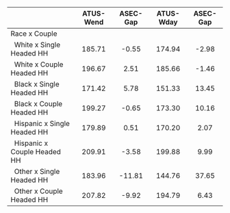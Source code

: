 
|                      |    ATUS-Wend |     ASEC-Gap |    ATUS-Wday |     ASEC-Gap |
| -------------------- | :----------: | :----------: | :----------: | :----------: |
| Race x Couple        |              |              |              |              |
| &nbsp;&nbsp;White x Single Headed HH |       185.71 |        -0.55 |       174.94 |        -2.98 |
| &nbsp;&nbsp;White x Couple Headed HH |       196.67 |         2.51 |       185.66 |        -1.46 |
| &nbsp;&nbsp;Black x Single Headed HH |       171.42 |         5.78 |       151.33 |        13.45 |
| &nbsp;&nbsp;Black x Couple Headed HH |       199.27 |        -0.65 |       173.30 |        10.16 |
| &nbsp;&nbsp;Hispanic x Single Headed HH |       179.89 |         0.51 |       170.20 |         2.07 |
| &nbsp;&nbsp;Hispanic x Couple Headed HH |       209.91 |        -3.58 |       199.88 |         9.99 |
| &nbsp;&nbsp;Other x Single Headed HH |       183.96 |       -11.81 |       144.76 |        37.65 |
| &nbsp;&nbsp;Other x Couple Headed HH |       207.82 |        -9.92 |       194.79 |         6.43 |

